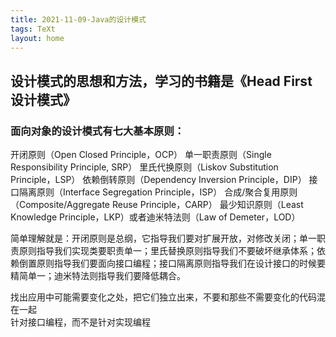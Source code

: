 ```yaml
---
title: 2021-11-09-Java的设计模式
tags: TeXt
layout: home
---
```


## 设计模式的思想和方法，学习的书籍是《Head First 设计模式》  

### 面向对象的设计模式有七大基本原则：

开闭原则（Open Closed Principle，OCP）
单一职责原则（Single Responsibility Principle, SRP）
里氏代换原则（Liskov Substitution Principle，LSP）
依赖倒转原则（Dependency Inversion Principle，DIP）
接口隔离原则（Interface Segregation Principle，ISP）
合成/聚合复用原则（Composite/Aggregate Reuse Principle，CARP）
最少知识原则（Least Knowledge Principle，LKP）或者迪米特法则（Law of Demeter，LOD）  

简单理解就是：开闭原则是总纲，它指导我们要对扩展开放，对修改关闭；单一职责原则指导我们实现类要职责单一；里氏替换原则指导我们不要破坏继承体系；依赖倒置原则指导我们要面向接口编程；接口隔离原则指导我们在设计接口的时候要精简单一；迪米特法则指导我们要降低耦合。  

找出应用中可能需要变化之处，把它们独立出来，不要和那些不需要变化的代码混在一起  
针对接口编程，而不是针对实现编程  
